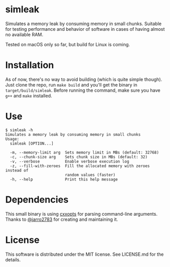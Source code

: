 # simleak

Simulates a memory leak by consuming memory in small chunks. Suitable for testing performance and behavior of software in cases of having almost no available RAM.

Tested on macOS only so far, but build for Linux is coming.


# Installation

As of now, there's no way to avoid building (which is quite simple though). Just clone the repo, run `make build`
and you'll get the binary in `target/build/simleak`. Before running the command, make sure you have `g++` and `make` installed.


# Use

```
$ simleak -h
Simulates a memory leak by consuming memory in small chunks
Usage:
  simleak [OPTION...]

  -m, --memory-limit arg  Sets memory limit in MBs (default: 32768)
  -c, --chunk-size arg    Sets chunk size in MBs (default: 32)
  -v, --verbose           Enable verbose execution log
  -z, --fill-with-zeroes  Fill the allocated memory with zeroes instead of
                          random values (faster)
  -h, --help              Print this help message
```


# Dependencies

This small binary is using [cxxopts](https://github.com/jarro2783/cxxopts) for parsing command-line arguments.
Thanks to [@jarro2783](https://github.com/jarro2783) for creating and maintaining it.


# License

This software is distributed under the MIT license. See LICENSE.md for the details.
